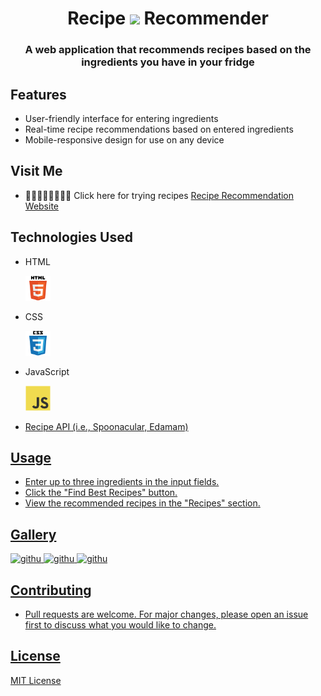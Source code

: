 
<h1 align="center">Recipe <img src="https://i.postimg.cc/vZGTFVyq/record-8329-512.gif" width=100 /> Recommender</h1>

<h3 align="center">A web application that recommends recipes based on the ingredients you have in your fridge</h3>

## Features
- User-friendly interface for entering ingredients
- Real-time recipe recommendations based on entered ingredients
- Mobile-responsive design for use on any device

## Visit Me

- 👨‍🍳👩‍🍳🥘🍳🔪🍚 Click here for trying recipes <a href="https://receiperecommender.netlify.app" target="_blank">Recipe Recommendation Website</a>

## Technologies Used
- HTML<p align="left"> 
<a href="https://www.w3.org/html/" target="_blank" rel="noreferrer"> <img src="https://raw.githubusercontent.com/devicons/devicon/master/icons/html5/html5-original-wordmark.svg" alt="html5" width="40" height="40"/> </a></p>
- CSS<p align="left"> 
<a href="https://www.w3schools.com/css/" target="_blank" rel="noreferrer"> <img src="https://raw.githubusercontent.com/devicons/devicon/master/icons/css3/css3-original-wordmark.svg" alt="css3" width="40" height="40"/> </a></p>
- JavaScript<p align="left"> 
<a href="https://developer.mozilla.org/en-US/docs/Web/JavaScript" target="_blank" rel="noreferrer"> <img src="https://raw.githubusercontent.com/devicons/devicon/master/icons/javascript/javascript-original.svg" alt="javascript" width="40" height="40"/></p>
- Recipe API (i.e., Spoonacular, Edamam)


## Usage
- Enter up to three ingredients in the input fields.
- Click the "Find Best Recipes" button.
- View the recommended recipes in the "Recipes" section.

## Gallery 

![githu](https://i.postimg.cc/66LXMC44/Screenshot-20240603-100438.png)
![githu](https://i.postimg.cc/qqLHgdHx/Screenshot-20240603-100608.png)
![githu](https://i.postimg.cc/MHx8WpNG/Screenshot-20240603-100912.png)


## Contributing
- Pull requests are welcome. For major changes, please open an issue first to discuss what you would like to change.

## License
[MIT License](LICENSE)
